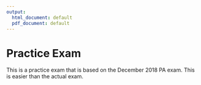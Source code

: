 ```yaml
---
output:
  html_document: default
  pdf_document: default
---
```


# Practice Exam

This is a practice exam that is based on the December 2018 PA exam.  This is easier than the actual exam.
